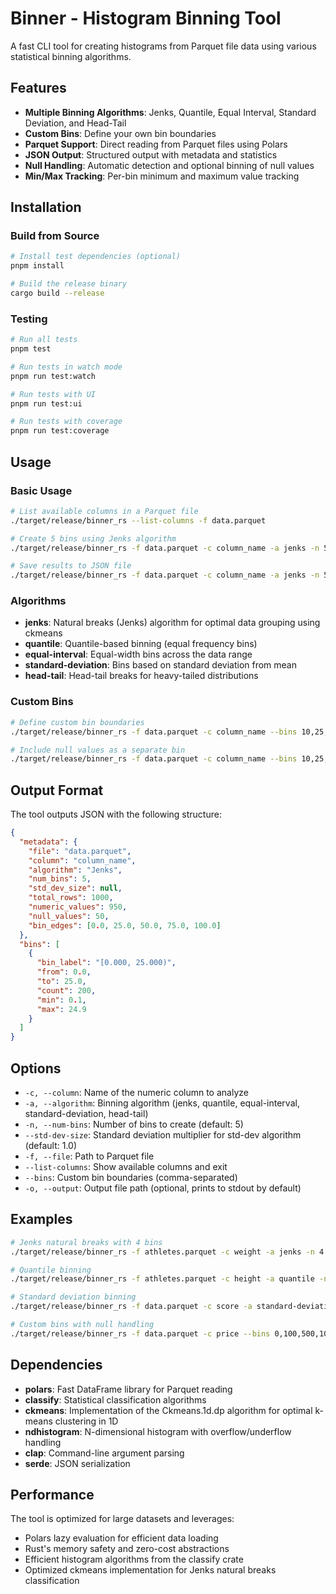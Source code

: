 # Binner - Histogram Binning Tool

A fast CLI tool for creating histograms from Parquet file data using various statistical binning algorithms.

## Features

- **Multiple Binning Algorithms**: Jenks, Quantile, Equal Interval, Standard Deviation, and Head-Tail
- **Custom Bins**: Define your own bin boundaries
- **Parquet Support**: Direct reading from Parquet files using Polars
- **JSON Output**: Structured output with metadata and statistics
- **Null Handling**: Automatic detection and optional binning of null values
- **Min/Max Tracking**: Per-bin minimum and maximum value tracking

## Installation

### Build from Source

```bash
# Install test dependencies (optional)
pnpm install

# Build the release binary
cargo build --release
```

### Testing

```bash
# Run all tests
pnpm test

# Run tests in watch mode
pnpm run test:watch

# Run tests with UI
pnpm run test:ui

# Run tests with coverage
pnpm run test:coverage
```

## Usage

### Basic Usage

```bash
# List available columns in a Parquet file
./target/release/binner_rs --list-columns -f data.parquet

# Create 5 bins using Jenks algorithm
./target/release/binner_rs -f data.parquet -c column_name -a jenks -n 5

# Save results to JSON file
./target/release/binner_rs -f data.parquet -c column_name -a jenks -n 5 -o results.json
```

### Algorithms

- **jenks**: Natural breaks (Jenks) algorithm for optimal data grouping using ckmeans
- **quantile**: Quantile-based binning (equal frequency bins)
- **equal-interval**: Equal-width bins across the data range
- **standard-deviation**: Bins based on standard deviation from mean
- **head-tail**: Head-tail breaks for heavy-tailed distributions

### Custom Bins

```bash
# Define custom bin boundaries
./target/release/binner_rs -f data.parquet -c column_name --bins 10,25,50,75,100

# Include null values as a separate bin
./target/release/binner_rs -f data.parquet -c column_name --bins 10,25,50,null
```

## Output Format

The tool outputs JSON with the following structure:

```json
{
  "metadata": {
    "file": "data.parquet",
    "column": "column_name",
    "algorithm": "Jenks",
    "num_bins": 5,
    "std_dev_size": null,
    "total_rows": 1000,
    "numeric_values": 950,
    "null_values": 50,
    "bin_edges": [0.0, 25.0, 50.0, 75.0, 100.0]
  },
  "bins": [
    {
      "bin_label": "[0.000, 25.000)",
      "from": 0.0,
      "to": 25.0,
      "count": 200,
      "min": 0.1,
      "max": 24.9
    }
  ]
}
```

## Options

- `-c, --column`: Name of the numeric column to analyze
- `-a, --algorithm`: Binning algorithm (jenks, quantile, equal-interval, standard-deviation, head-tail)
- `-n, --num-bins`: Number of bins to create (default: 5)
- `--std-dev-size`: Standard deviation multiplier for std-dev algorithm (default: 1.0)
- `-f, --file`: Path to Parquet file
- `--list-columns`: Show available columns and exit
- `--bins`: Custom bin boundaries (comma-separated)
- `-o, --output`: Output file path (optional, prints to stdout by default)

## Examples

```bash
# Jenks natural breaks with 4 bins
./target/release/binner_rs -f athletes.parquet -c weight -a jenks -n 4

# Quantile binning
./target/release/binner_rs -f athletes.parquet -c height -a quantile -n 5

# Standard deviation binning
./target/release/binner_rs -f data.parquet -c score -a standard-deviation --std-dev-size 2.0

# Custom bins with null handling
./target/release/binner_rs -f data.parquet -c price --bins 0,100,500,1000,null
```

## Dependencies

- **polars**: Fast DataFrame library for Parquet reading
- **classify**: Statistical classification algorithms
- **ckmeans**: Implementation of the Ckmeans.1d.dp algorithm for optimal k-means clustering in 1D
- **ndhistogram**: N-dimensional histogram with overflow/underflow handling
- **clap**: Command-line argument parsing
- **serde**: JSON serialization

## Performance

The tool is optimized for large datasets and leverages:
- Polars lazy evaluation for efficient data loading
- Rust's memory safety and zero-cost abstractions
- Efficient histogram algorithms from the classify crate
- Optimized ckmeans implementation for Jenks natural breaks classification
